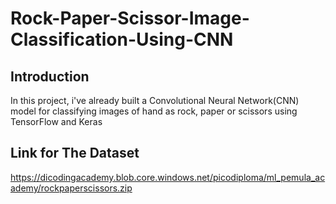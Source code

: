 # Rock-Paper-Scissor-Image-Classification-Using-CNN

## Introduction
In this project, i've already built a Convolutional Neural Network(CNN) model for classifying images of hand as rock, paper or scissors using TensorFlow and Keras 

## Link for The Dataset

https://dicodingacademy.blob.core.windows.net/picodiploma/ml_pemula_academy/rockpaperscissors.zip
